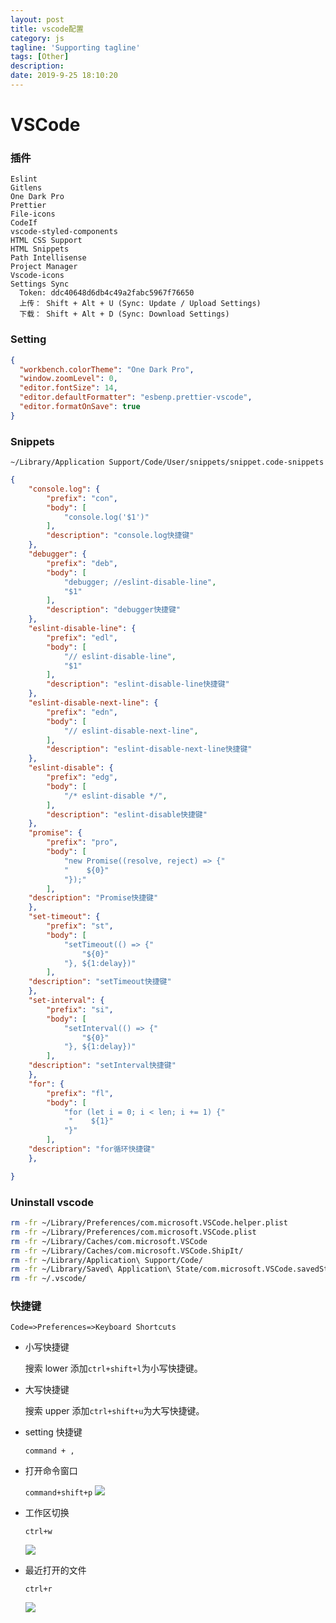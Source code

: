 ```yaml
---
layout: post
title: vscode配置
category: js
tagline: 'Supporting tagline'
tags: [Other]
description:
date: 2019-9-25 18:10:20
---
```


# VSCode

### 插件

```
Eslint
Gitlens
One Dark Pro
Prettier
File-icons
CodeIf
vscode-styled-components
HTML CSS Support
HTML Snippets
Path Intellisense
Project Manager
Vscode-icons
Settings Sync
  Token: ddc40648d6db4c49a2fabc5967f76650
  上传： Shift + Alt + U (Sync: Update / Upload Settings)
  下载： Shift + Alt + D (Sync: Download Settings)
```

### Setting

```json
{
  "workbench.colorTheme": "One Dark Pro",
  "window.zoomLevel": 0,
  "editor.fontSize": 14,
  "editor.defaultFormatter": "esbenp.prettier-vscode",
  "editor.formatOnSave": true
}
```

### Snippets

`~/Library/Application Support/Code/User/snippets/snippet.code-snippets`

```json
{
    "console.log": {
        "prefix": "con",
        "body": [
            "console.log('$1')"
        ],
        "description": "console.log快捷键"
    },
    "debugger": {
        "prefix": "deb",
        "body": [
            "debugger; //eslint-disable-line",
            "$1"
        ],
        "description": "debugger快捷键"
    },
    "eslint-disable-line": {
        "prefix": "edl",
        "body": [
            "// eslint-disable-line",
            "$1"
        ],
        "description": "eslint-disable-line快捷键"
    },
    "eslint-disable-next-line": {
        "prefix": "edn",
        "body": [
            "// eslint-disable-next-line",
        ],
        "description": "eslint-disable-next-line快捷键"
    },
    "eslint-disable": {
        "prefix": "edg",
        "body": [
            "/* eslint-disable */",
        ],
        "description": "eslint-disable快捷键"
    },
    "promise": {
        "prefix": "pro",
        "body": [
            "new Promise((resolve, reject) => {"
            "    ${0}"
            "});"
        ],
    "description": "Promise快捷键"
    },
    "set-timeout": {
        "prefix": "st",
        "body": [
            "setTimeout(() => {"
                "${0}"
            "}, ${1:delay})"
        ],
    "description": "setTimeout快捷键"
    },
    "set-interval": {
        "prefix": "si",
        "body": [
            "setInterval(() => {"
                "${0}"
            "}, ${1:delay})"
        ],
    "description": "setInterval快捷键"
    },
    "for": {
        "prefix": "fl",
        "body": [
            "for (let i = 0; i < len; i += 1) {"
             "    ${1}"
            "}"
        ],
    "description": "for循环快捷键"
    },

}
```

### Uninstall vscode

```sh
rm -fr ~/Library/Preferences/com.microsoft.VSCode.helper.plist
rm -fr ~/Library/Preferences/com.microsoft.VSCode.plist
rm -fr ~/Library/Caches/com.microsoft.VSCode
rm -fr ~/Library/Caches/com.microsoft.VSCode.ShipIt/
rm -fr ~/Library/Application\ Support/Code/
rm -fr ~/Library/Saved\ Application\ State/com.microsoft.VSCode.savedState/
rm -fr ~/.vscode/
```

### 快捷键

`Code=>Preferences=>Keyboard Shortcuts`

- 小写快捷键

  搜索 lower 添加`ctrl+shift+l`为小写快捷键。

- 大写快捷键

  搜索 upper 添加`ctrl+shift+u`为大写快捷键。

- setting 快捷键

  `command + ,`

- 打开命令窗口

  `command+shift+p`
  ![](http://blog-bed.oss-cn-beijing.aliyuncs.com/63.vscode%E5%9F%BA%E6%9C%AC%E4%BD%BF%E7%94%A8%E6%96%B9%E6%B3%95/command.png)

- 工作区切换

  `ctrl+w`

  ![](http://blog-bed.oss-cn-beijing.aliyuncs.com/63.vscode%E5%9F%BA%E6%9C%AC%E4%BD%BF%E7%94%A8%E6%96%B9%E6%B3%95/swich-project.png)

- 最近打开的文件

  `ctrl+r`

  ![](http://blog-bed.oss-cn-beijing.aliyuncs.com/63.vscode%E5%9F%BA%E6%9C%AC%E4%BD%BF%E7%94%A8%E6%96%B9%E6%B3%95/recent-folder.png)
